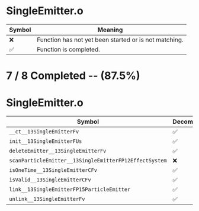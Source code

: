 # SingleEmitter.o
| Symbol | Meaning 
| ------------- | ------------- 
| :x: | Function has not yet been started or is not matching. 
| :white_check_mark: | Function is completed. 


# 7 / 8 Completed -- (87.5%)
# SingleEmitter.o
| Symbol | Decompiled? |
| ------------- | ------------- |
| `__ct__13SingleEmitterFv` | :white_check_mark: |
| `init__13SingleEmitterFUs` | :white_check_mark: |
| `deleteEmitter__13SingleEmitterFv` | :white_check_mark: |
| `scanParticleEmitter__13SingleEmitterFP12EffectSystem` | :x: |
| `isOneTime__13SingleEmitterCFv` | :white_check_mark: |
| `isValid__13SingleEmitterCFv` | :white_check_mark: |
| `link__13SingleEmitterFP15ParticleEmitter` | :white_check_mark: |
| `unlink__13SingleEmitterFv` | :white_check_mark: |

